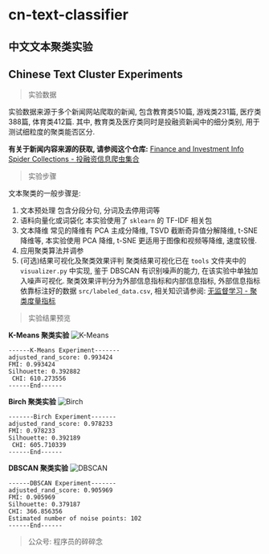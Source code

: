 # cn-text-classifier
## 中文文本聚类实验
## Chinese Text Cluster Experiments

>实验数据

实验数据来源于多个新闻网站爬取的新闻, 包含教育类510篇, 游戏类231篇, 医疗类388篇, 体育类412篇.
其中, 教育类及医疗类同时是投融资新闻中的细分类别, 用于测试细粒度的聚类能否区分.

**有关于新闻内容来源的获取, 请参阅这个仓库:** [Finance and Investment Info Spider Collections - 投融资信息爬虫集合
](https://github.com/FesonX/finvest-spider)


>实验步骤

文本聚类的一般步骤是:
1. 文本预处理
包含分段分句, 分词及去停用词等
2. 语料向量化或词袋化
本实验使用了 `sklearn` 的 TF-IDF 相关包
3. 文本降维
常见的降维有 PCA 主成分降维, TSVD 截断奇异值分解降维, t-SNE降维等, 本实验使用 PCA 降维, t-SNE 更适用于图像和视频等降维, 速度较慢.
4. 应用聚类算法并调参
5. (可选)结果可视化及聚类效果评判
聚类结果可视化已在 `tools` 文件夹中的 `visualizer.py` 中实现, 鉴于 DBSCAN 有识别噪声的能力, 在该实验中单独加入噪声可视化.
聚类效果评判分为外部信息指标和内部信息指标, 外部信息指标依靠标注好的数据 `src/labeled_data.csv`, 相关知识请参阅:
[无监督学习 - 聚类度量指标](https://www.jianshu.com/p/611ecd46bd35)

>实验结果预览

**K-Means 聚类实验**
![K-Means](https://upload-images.jianshu.io/upload_images/5530017-81f526af29d27a13.png?imageMogr2/auto-orient/strip%7CimageView2/2/w/1240)
```shell
------K-Means Experiment-------
adjusted_rand_score: 0.993424
FMI: 0.993424
Silhouette: 0.392882
 CHI: 610.273556
------End------
```

**Birch 聚类实验**
![Birch](https://upload-images.jianshu.io/upload_images/5530017-fd9b85232307e60e.png?imageMogr2/auto-orient/strip%7CimageView2/2/w/1240)
```shell
-------Birch Experiment-------
adjusted_rand_score: 0.978233
FMI: 0.978233
Silhouette: 0.392189
 CHI: 605.710339
------End------
```

**DBSCAN 聚类实验**
![DBSCAN](https://upload-images.jianshu.io/upload_images/5530017-7673094ee2fb30d0.png?imageMogr2/auto-orient/strip%7CimageView2/2/w/1240)
```shell
------DBSCAN Experiment-------
adjusted_rand_score: 0.905969
FMI: 0.905969
Silhouette: 0.379187
CHI: 366.856356
Estimated number of noise points: 102 
------End------
```

>公众号: 程序员的碎碎念


